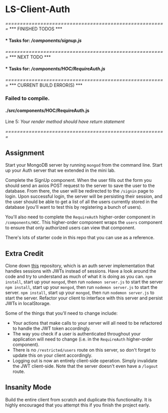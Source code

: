# LS-Client-Auth

*=======================================================*
*** FINISHED TODOS ***
#### * Tasks for: */components/signup.js*

*=======================================================*
*** NEXT TODO ***
#### * Tasks for: */components/HOC/RequireAuth.js*

*=======================================================*
*** CURRENT BUILD ERROR(S) ***
### Failed to compile.
#### ./src/components/HOC/RequireAuth.js
Line 5: *Your render method should have return statement*

*=======================================================*

## Assignment
Start your MongoDB server by running `mongod` from the command line.
Start up your Auth server that we extended in the mini lab.

Complete the SignUp component. When the user fills out the form you should send an
axios POST request to the server to save the user to the database. From there, the user will
be redirected to the `/signin` page to login. Upon successful login, the server will be persisting
their session, and the user should be able to get a list of all the users currently stored in
the database (you'll want to test this by registering a bunch of users). 

You'll also need to complete the `RequireAuth` higher-order component in `/components/HOC`. This 
higher-order component wraps the `users` component to ensure that only authorized users can view
that component. 

There's lots of starter code in this repo that you can use as a reference. 

## Extra Credit
Clone down [this](https://github.com/LambdaSchool/LS-Auth-JWT/tree/solution) repository, which is an auth 
server implementation that handles sessions with JWTs instead of sessions. Have a look around the code and
try to understand as much of what it is doing as you can. `npm install`, start up your `mongod`, then run `nodemon server.js` to start the server `npm install`, start up your `mongod`, then run `nodemon server.js` to start the server. `npm install`, start up your `mongod`, then run `nodemon server.js` to start the server. 
Refactor your client to interface with this server and persist JWTs in localStorage. 

Some of the things that you'll need to change include:
 * Your actions that make calls to your server will all need to be refactored to handle the JWT token accordingly.
 * The way you check if a user is authenticated throughout your application will need to change (i.e. in the `RequireAuth` higher-order component).
 * There is no `/restricted/users` route on this server, so don't forget to update this on your client accordingly.
 * Logging out is now an entirely client-side operation. Simply invalidate the JWT client-side. Note that the server doesn't even have a `/logout` route.

## Insanity Mode
Build the entire client from scratch and duplicate this functionality. It is highly
encouraged that you attempt this if you finish the project early.
